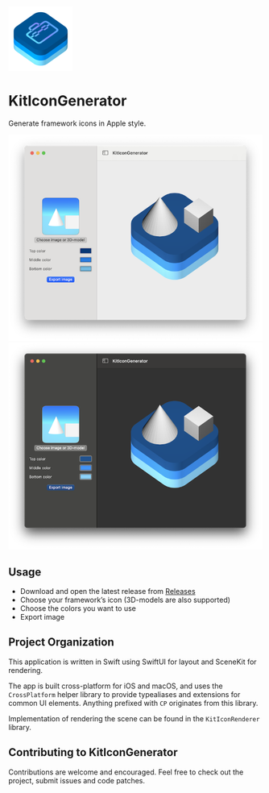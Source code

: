 <img src="Documentation/KitIconGeneratorIcon.png" alt="KitIconGenerator Icon" width="128px">

#  KitIconGenerator

Generate framework icons in Apple style.

![Screenshot of the KitIconGenerator application](Documentation/ApplicationScreenshotLight.png#gh-light-mode-only)
![Screenshot of the KitIconGenerator application](Documentation/ApplicationScreenshotDark.png#gh-dark-mode-only)

## Usage
- Download and open the latest release from [Releases](https://github.com/Eskils/KitIconGenerator/releases/latest)
- Choose your framework’s icon (3D-models are also supported)
- Choose the colors you want to use
- Export image

## Project Organization

This application is written in Swift using SwiftUI for layout and SceneKit for rendering. 

The app is built cross-platform for iOS and macOS, and uses the `CrossPlatform` helper library to provide typealiases and extensions for common UI elements. Anything prefixed with `CP` originates from this library.

Implementation of rendering the scene can be found in the `KitIconRenderer` library.

## Contributing to KitIconGenerator

Contributions are welcome and encouraged. Feel free to check out the project, submit issues and code patches.


